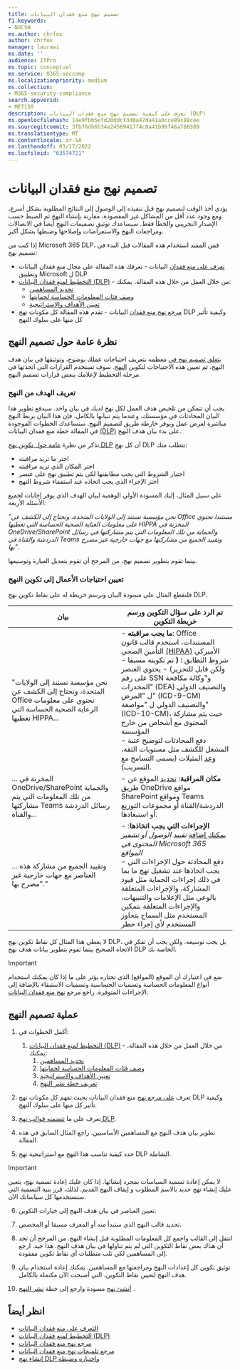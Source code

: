 ```yaml
---
title: تصميم نهج منع فقدان البيانات
f1.keywords:
- NOCSH
ms.author: chrfox
author: chrfox
manager: laurawi
ms.date: ''
audience: ITPro
ms.topic: conceptual
ms.service: O365-seccomp
ms.localizationpriority: medium
ms.collection:
- M365-security-compliance
search.appverid:
- MET150
description: تعرف على كيفية تصميم نهج منع فقدان البيانات (DLP)
ms.openlocfilehash: 14e9fbb5efd20ddcf3d0a47da41a0cce89c88cee
ms.sourcegitcommit: 3fb76db6b34e24569417f4c8a41b99f46a780389
ms.translationtype: MT
ms.contentlocale: ar-SA
ms.lasthandoff: 03/17/2022
ms.locfileid: "63574721"
---
```

# <a name="design-a-data-loss-prevention-policy"></a>تصميم نهج منع فقدان البيانات

يؤدي أخذ الوقت لتصميم نهج قبل تنفيذه إلى الوصول إلى النتائج المطلوبة بشكل أسرع، ومع وجود عدد أقل من المشاكل غير المقصودة، مقارنة بإنشاء النهج ثم الضبط حسب الإصدار التجريبي والخطأ فقط. سيساعدك توثيق تصميمات النهج أيضا في الاتصالات ومراجعات النهج والاستعراضات وإصلاحها وضبطها بشكل أكبر.

<!--, but excessive tuning to get the intended results can be time consuming.

 if you have to do a lot of tuning to get a policy to yield the intended results can be time consuming .-->

إذا كنت من Microsoft 365 DLP، فمن المفيد استخدام هذه المقالات قبل البدء في تصميم نهج:

- [تعرف على منع فقدان](dlp-learn-about-dlp.md#learn-about-data-loss-prevention) البيانات - تعرفك هذه المقالة على مجال منع فقدان البيانات وتطبيق Microsoft ل DLP
- [التخطيط لمنع فقدان البيانات (DLP)](dlp-overview-plan-for-dlp.md#plan-for-data-loss-prevention-dlp) - من خلال العمل من خلال هذه المقالة، يمكنك:
    - [تحديد المساهمين](dlp-overview-plan-for-dlp.md#identify-stakeholders)
    - [وصف فئات المعلومات الحساسة لحمايتها](dlp-overview-plan-for-dlp.md#describe-the-categories-of-sensitive-information-to-protect)
    - [تعيين الأهداف والاستراتيجية](dlp-overview-plan-for-dlp.md#set-goals-and-strategy)
- [مرجع نهج منع فقدان](dlp-policy-reference.md#data-loss-prevention-policy-reference) البيانات - تقدم هذه المقالة كل مكونات نهج DLP وكيفية تأثير كل منها على سلوك النهج

## <a name="policy-design-overview"></a>نظرة عامة حول تصميم النهج

[يتعلق تصميم نهج في](#policy-design-process) معظمه بتعريف احتياجات عملك بوضوح[](#define-intent-for-the-policy)، وتوثيقها في بيان هدف النهج، ثم تعيين هذه الاحتياجات لتكوين [النهج](#map-business-needs-to-policy-configuration). سوف تستخدم القرارات التي اتخذتها في مرحلة التخطيط لإعلامك ببعض قرارات تصميم النهج. 

### <a name="define-intent-for-the-policy"></a>تعريف الهدف من النهج 

يجب أن تتمكن من تلخيص هدف العمل لكل نهج لديك في بيان واحد. سيدفع تطوير هذا البيان المحادثات في مؤسستك، وعندما يتم تبيانها بالكامل، فإن هذا البيان يربط النهج مباشرة لغرض عمل ويوفر خارطة طريق لتصميم النهج. ستساعدك الخطوات الموجودة في المقالة خطة منع فقدان البيانات [(DLP)](dlp-overview-plan-for-dlp.md#overview-of-planning-process) على بدء بيان هدف النهج.  

تذكر من نظرة [عامة حول تكوين نهج DLP](dlp-learn-about-dlp.md#dlp-policy-configuration-overview) أن كل نهج DLP تتطلب منك:

- اختر ما تريد مراقبته
- اختر المكان الذي تريد مراقبته
- اختيار الشروط التي يجب مطابقتها لكي يتم تطبيق نهج على عنصر
- اختر الإجراء الذي يجب اتخاذه عند استففاء شروط النهج 

على سبيل المثال، إليك المسودة الأولى الوهمية لبيان الهدف الذي يوفر إجابات لجميع الأسئلة الأربعة: 

*"نحن مؤسسة تستند إلى الولايات المتحدة، ونحتاج إلى الكشف عن Office مستندا تحتوي على معلومات العناية الصحية الحساسة التي تغطيها HIPPA المخزنة في OneDrive/SharePoint والحماية من تلك المعلومات التي يتم مشاركتها في رسائل الدردشة والقناة في Teams وتقييد الجميع من مشاركتها مع جهات خارجية غير مصرح بها".* 

بينما تقوم بتطوير تصميم نهج، من المرجح أن تقوم بتعديل العبارة وتوسيعها.

### <a name="map-business-needs-to-policy-configuration"></a>تعيين احتياجات الأعمال إلى تكوين النهج

فلنقطع المثال على مسودة البيان ونرسم خريطة له على نقاط تكوين نهج DLP.

|بيان  |تم الرد على سؤال التكوين ورسم خريطة التكوين  |
|---------|---------|
| "نحن مؤسسة تستند إلى الولايات المتحدة، ونحتاج إلى الكشف عن Office تحتوي على معلومات الرعاية الصحية الحساسة التي تغطيها HIPPA...  |- **ما يجب مراقبته**: Office المستندات، استخدم قالب قانون التأمين الصحي [(HIPAA)](what-the-dlp-policy-templates-include.md#us-health-insurance-act-hipaa) الأميركي </br>- شروط التطابق **: (** تم تكوينه مسبقا ولكن قابل للتحرير) - يحتوي العنصر على رقم SSN و"وكالة مكافحة المخدرات" (DEA) والتصنيف الدولي ل "المرض" (ICD-9-CM) والتصنيف الدولي ل "مواصفة" (ICD-10-CM)، حيث يتم مشاركة المحتوى مع أشخاص من خارج المؤسسة  </br> - دفع المحادثات لتوضيح عتبة المشغل للكشف مثل مستويات الثقة، [وعد](dlp-policy-reference.md#content-contains) المثيلات (يسمى التسامح مع التسريب).[](sensitive-information-type-learn-about.md#more-on-confidence-levels)|
|... المخزنة في OneDrive/SharePoint والحماية من تلك المعلومات التي يتم مشاركتها Teams رسائل الدردشة والقناة... |- **مكان المراقبة**: [تحديد](dlp-policy-reference.md#locations) الموقع عن طريق OneDrive مواقع SharePoint ومواقع Teams الدردشة/القناة أو مجموعات التوزيع أو استبعادها. |
|... وتقييد الجميع من مشاركة هذه العناصر مع جهات خارجية غير مصرح بها"."  | - **الإجراءات التي يجب اتخاذها**: [يمكنك إضافة](dlp-policy-reference.md#actions) *تقييد الوصول أو تشفير المحتوى في Microsoft 365 المواقع* </br> - دفع المحادثة حول الإجراءات التي يجب اتخاذها عند تشغيل نهج ما بما في ذلك إجراءات الحماية مثل قيود المشاركة، والإجراءات المتعلقة بالوعي مثل الإعلامات والتنبيهات، والإجراءات المتعلقة بتمكين المستخدم مثل السماح بتجاوز المستخدم لأي إجراء حظر |

لا يغطي هذا المثال كل نقاط تكوين نهج DLP، بل يجب توسيعه. ولكن يجب أن تفكر في الاتجاه الصحيح بينما تقوم بتطوير بيانات هدف نهج DLP الخاصة بك.

> [!IMPORTANT]
> ضع في اعتبارك أن الموقع (المواقع) الذي تختاره يؤثر على ما إذا كان يمكنك استخدام أنواع المعلومات الحساسة وتسميات الحساسية وتسميات الاستبقاء بالإضافة إلى الإجراءات المتوفرة. راجع مرجع [نهج منع فقدان البيانات](dlp-policy-reference.md#data-loss-prevention-policy-reference).

## <a name="policy-design-process"></a>عملية تصميم النهج

1. أكمل الخطوات في:
    1. [التخطيط لمنع فقدان البيانات (DLP)](dlp-overview-plan-for-dlp.md#plan-for-data-loss-prevention-dlp) - من خلال العمل من خلال هذه المقالة، يمكنك:
        1. [تحديد المساهمين](dlp-overview-plan-for-dlp.md#identify-stakeholders)
        1. [وصف فئات المعلومات الحساسة لحمايتها](dlp-overview-plan-for-dlp.md#describe-the-categories-of-sensitive-information-to-protect)
        1. [تعيين الأهداف والاستراتيجية](dlp-overview-plan-for-dlp.md#set-goals-and-strategy)
        1. [تعريف خطة نشر النهج](dlp-overview-plan-for-dlp.md#policy-deployment)

1. تعرف [على مرجع نهج](dlp-policy-reference.md#data-loss-prevention-policy-reference) منع فقدان البيانات بحيث تفهم كل مكونات نهج DLP وكيفية تأثير كل منها على سلوك النهج.

1. تعرف على ما [تتضمنه قوالب نهج DLP](what-the-dlp-policy-templates-include.md#what-the-dlp-policy-templates-include).

1. تطوير بيان هدف النهج مع المساهمين الأساسيين. راجع المثال السابق في هذه المقالة.

1. حدد كيفية تناسب هذا النهج مع استراتيجية نهج DLP الشاملة.

> [!IMPORTANT]
> لا يمكن إعادة تسمية السياسات بمجرد إنشائها. إذا كان عليك إعادة تسمية نهج، يتعين عليك إنشاء نهج جديد بالاسم المطلوب و إيقاف النهج القديم. لذلك، قرر بنية التسمية التي ستستخدمها كل سياساتك الآن. 

6. تعيين العناصر في بيان هدف النهج إلى خيارات التكوين.

7. تحديد قالب النهج الذي ستبدأ منه أو المعرف مسبقا أو المخصص.

8. انتقل إلى القالب واجمع كل المعلومات المطلوبة قبل إنشاء النهج. من المرجح أن تجد أن هناك بعض نقاط التكوين التي لم يتم تناولها في بيان هدف النهج. هذا جيد. ارجع إلى المساهمين لكي تلب متطلبات أي نقاط تكوين مفقودة. 

9. توثيق تكوين كل إعدادات النهج ومراجعتها مع المساهمين. يمكنك إعادة استخدام بيان هدف النهج لتعيين نقاط التكوين، التي أصبحت الآن مكتملة بالكامل.

10. [أنشئ نهج](create-test-tune-dlp-policy.md#create-test-and-tune-a-dlp-policy) مسودة وارجع إلى خطة [نشر النهج](dlp-overview-plan-for-dlp.md#policy-deployment) .

<!--## Policy design examples

|Customer business needs description  | approach  |
|---------|---------|
|**Contoso Bank** is in a highly regulated industry and has  many different types of sensitive items in many different locations. </br> - knows which types of sensitive information are top priority. </br> - must minimize business disruption as policies are rolled out. </br> -  has IT resources and can hire experts to help plan, design deploy </br> - has a premier support contract with Microsoft| - Take the time to understand what regulations they must comply with and how they are going to comply. </br> -Take the time to understand the better together value of the Microsoft 365 Information Protection stack </br> - Develop sensitivity labeling scheme for prioritized items and apply </br> - Involve business process owners </br>- Design/code policies, deploy in test mode, train users </br>- repeat|
|**TailSpin Toys** doesn’t know what they have or where it is, and have little to no resource depth. They use Teams, OneDrive for Business and Exchange extensively.     |- Start with simple policies on the prioritized locations. </br>- Monitor what gets identified </br>- Apply sensitivity labels accordingly </br>- Refine policies, train users       |
|**Fabrikam** is a small startup and wants to protect its intellectual property, and must move quickly. They are willing to dedicate some resources, but can't afford to hire outside experts. </br>- Sensitive items are all in Microsoft 365 OneDrive for Business/SharePoint </br>- Adoption of OneDrive for Business and SharePoint is slow, employees/shadow IT use DropBox and Google drive to share/store items </br>- Employees value speed of work over data protection discipline </br>- Customer splurged and bought all 18 employees new Windows 10 devices     |- Take advantage of the default DLP policy in Teams </br>- Use restricted by default setting for SharePoint items </br>- Deploy policies that prevent external sharing </br>- Deploy policies to prioritized locations </br>- Deploy policies to Windows 10 devices </br>- Block uploads to non-OneDrive for Business cloud storage      |


1. For example:
    1. Identify your volume thresholds that your company deems to be low-risk (leakage tolerance), perhaps from unintentional sharing and is an opportunity to educate users and the threshold that is concerning or high-risk for your company that may need immediate attention.
    - example volume: “Low risk” for Contoso is 1 credit card number, perhaps it was a personal card that was shared carelessly
    - example volume: “High risk” for Contoso is 2 or more credit card numbers. It doesn’t feel like a common scenario that an employee would engage in accidentally



–   For each of the sensitive information types listed out, list out **who should have access to that data when it’s generated** and **what type of activities should be allowable with that data**


  <!--(Perhaps this is where we can provide some basic categories, templates, activities and actions that are supported by Microsoft. Some of these items are not discoverable until you are deeper within a policy creation flow. If we provide, we should time stamp it for “last updated” or “as of xx/xx/xxx”)
–   (Show table with parent-child relationships between categories, templates and sensitive info types that Microsoft supports) Should be gathered from GA Compliance environment-->

<!--


> [!TIP] The more locations you include ensures broader application of the policy and more consistent coverage. If you include locations that are mostly used for internal collaboration, the responsiveness of collaboration may be impacted.


- whether the protective actions you need are supported throught the associated location or if you need to compromise to extend coverage
    - also usefule for identifying the most restrictive actions available 
    - (we shouldn't mention here that the "content contains" condition is the primary staple for a DLP policy and should be utilized as a starting point for policy creation. The other workload-specific conditions can be ustilized as an extended or granular control of company's DLP policy. Useful for when "too much" data is being restricted and known sensitive data typically falls under certain conditions.)
    - (We can mention here that their quantitative goal such as "protect X% of data across all locations while maintaining x productivity" can be monitored throught alerts or reports. If protection is too high of working against their established goals, they can come back to policy and tweak their conditions/actions)
- Finally, you should have a union of what, hwo and when to be covered which will easily map to generating a live policy via Microsoft DLP. 
- 
5. At this stage you should asses how you should start this policy. ***LINK OUT TO DEPLOYING A POLICY COVERED IN THE PLANNING TOPIC TOO***
    - Test: your company is very large, conservative or the actions established are pretty restrictive
    - Test w/ notifications: same as above, but you get to test out investigation cadence or volume
    - Live: immediately start this policy in your environment. Useful for when data protection is needed immediately, such as a reactive policy creation, or if you're confident in your planning, or if the risk is low (liek audit actions, etc.)
    - keep it off:
-->

<!--## Policy Design Examples

Here are some examples of more detailed policy intent statement to configuration mappings.

*We are a national healthcare provider based in the U.S. We need to protect our patient’s personal information and prevent it from egressing outside of our company’s borders. We want to limit access to our patient’s personal information to only authorized personnel, like our physicians and billing department from our on-premises devices. We've determined that any single instance of any of each information type in any item is not a data risk, but it is a risk when two or more occur in a single item. We have a Microsoft 365 E5 subscription and want to protect all locations and first party apps that are available to us because we can’t afford to have any data leaks. If an event occurs or is prevented, we want to alert our compliance admin and educate our end-users where necessary.*

|Statement  |Configuration question answered and configuration mapping  |
|---------|---------|
| We are a national healthcare provider based in the U.S. We need to protect our patient’s personal information...|- **What to monitor**: All available item types, use the [U.S. Health Insurance Act (HIPAA)](what-the-dlp-policy-templates-include.md#us-health-insurance-act-hipaa) template. </br>- **Conditions for a match**: (preconfigured but editable) - item contains full names, physical addresses, driver's license number, U.S. SSN
| ...and prevent it from egressing outside of our company’s borders... |- **Actions to take**: Block anyone outside the organization from accessing items, block unintentional sharing by internal users with anyone outside the org.|
|...We want to limit access to our patient’s personal information to only authorized personnel, like our physicians and billing department from our on-premises devices...| - **Actions to take**: - Block access to items, block all activities (upload to cloud, copy to clipboard, copy to USB, copy to network share, access by restricted app, print, copy/move via Bluetooth, copy/move via remote desktop) from Windows devices.  </br> - **Where to monitor**: in all Microsoft 365 locations
| ...We've determined that any single instance of any of each information type in any item is not a data risk, but it is a risk when two or more occur in a single item....| - **Conditions for a match**: (preconfigured but editable) any single item contains more than one of these or any two or more of these:  Full Name, U.S. Social Security Number, Drug Enforcement Agency (DEA) number, International Classification of Diseases (ICD-9-CM), International Classification of Diseases (ICD-10-CM), Physical Address, U.S. driver's license number. For example, two instanced of Full Name or one instance of a U.S. Social Security Number along with one instance of Drug Enforcement Agency (DEA) number will trigger a match.

   , content is shared with people outside my organization  </br> - drives conversations to clarify the triggering threshold for detection like [confidence levels](sensitive-information-type-learn-about.md#more-on-confidence-levels), and [instance count](dlp-policy-reference.md#content-contains) (called leakage tolerance).|
|...that are stored in OneDrive/SharePoint and protect against that information being shared Teams chat and channel messages... |- **Where to monitor**:  [Location scoping](dlp-policy-reference.md#locations) by including or excluding OneDrive and SharePoint sites and Teams chat/channel accounts or distribution groups. |
|...and restrict everyone from sharing those items with unauthorized third parties."  | - **Actions to take**: [You add](dlp-policy-reference.md#actions) *Restrict access or encrypt the content in Microsoft 365 locations* </br> - drives conversation on what actions to take when a policy is triggered including protective actions like sharing restrictions, awareness actions like notifications and alerts, and user empowerment actions like allow user overrides of a blocking action |

-->


## <a name="see-also"></a>انظر أيضاً

- [التعرف على منع فقدان البيانات](dlp-learn-about-dlp.md#learn-about-data-loss-prevention)
- [التخطيط لمنع فقدان البيانات (DLP)](dlp-overview-plan-for-dlp.md#plan-for-data-loss-prevention-dlp)
- [مرجع نهج منع فقدان البيانات](dlp-policy-reference.md#data-loss-prevention-policy-reference)
- [مرجع تلميحات نهج منع فقدان البيانات](dlp-policy-tips-reference.md#data-loss-prevention-policy-tips-reference)
- [إنشاء نهج DLP واختباره وضبطه](create-test-tune-dlp-policy.md#create-test-and-tune-a-dlp-policy)